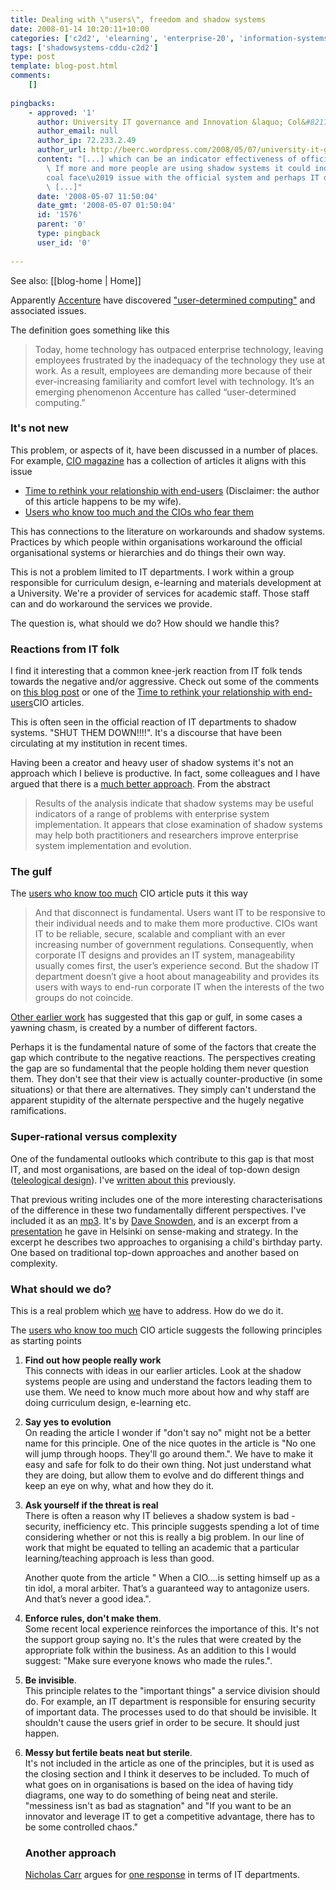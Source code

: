 ```yaml
---
title: Dealing with \"users\", freedom and shadow systems
date: 2008-01-14 10:20:11+10:00
categories: ['c2d2', 'elearning', 'enterprise-20', 'information-systems', 'webfuse']
tags: ['shadowsystems-cddu-c2d2']
type: post
template: blog-post.html
comments:
    []
    
pingbacks:
    - approved: '1'
      author: University IT governance and Innovation &laquo; Col&#8217;s Weblog
      author_email: null
      author_ip: 72.233.2.49
      author_url: http://beerc.wordpress.com/2008/05/07/university-it-governance-and-innovation/
      content: "[...] which can be an indicator effectiveness of official IT systems.\
        \ If more and more people are using shadow systems it could indicate a \u2018\
        coal face\u2019 issue with the official system and perhaps IT departments would\
        \ [...]"
      date: '2008-05-07 11:50:04'
      date_gmt: '2008-05-07 01:50:04'
      id: '1576'
      parent: '0'
      type: pingback
      user_id: '0'
    
---
```


See also: [[blog-home | Home]]

Apparently [Accenture](http://accenture.com/) have discovered ["user-determined computing"](http://www.loosewireblog.com/2008/01/user-determined.html) and associated issues.

The definition goes something like this

> Today, home technology has outpaced enterprise technology, leaving employees frustrated by the inadequacy of the technology they use at work. As a result, employees are demanding more because of their ever-increasing familiarity and comfort level with technology. It’s an emerging phenomenon Accenture has called “user-determined computing.”

### It's not new

This problem, or aspects of it, have been discussed in a number of places. For example, [CIO magazine](http://www.cio.com/) has a collection of articles it aligns with this issue

- [Time to rethink your relationship with end-users](http://www.cio.com/article/125451/Time_to_Rethink_Your_Relationship_With_End_Users_/) (Disclaimer: the author of this article happens to be my wife).
- [Users who know too much and the CIOs who fear them](http://www.cio.com/article/28821/)

This has connections to the literature on workarounds and shadow systems. Practices by which people within organisations workaround the official organisational systems or hierarchies and do things their own way.

This is not a problem limited to IT departments. I work within a group responsible for curriculum design, e-learning and materials development at a University. We're a provider of services for academic staff. Those staff can and do workaround the services we provide.

The question is, what should we do? How should we handle this?

### Reactions from IT folk

I find it interesting that a common knee-jerk reaction from IT folk tends towards the negative and/or aggressive. Check out some of the comments on [this blog post](http://www.loosewireblog.com/2008/01/user-determined.html) or one of the [Time to rethink your relationship with end-users](http://www.cio.com/article/125451/Time_to_Rethink_Your_Relationship_With_End_Users_/)CIO articles.

This is often seen in the official reaction of IT departments to shadow systems. "SHUT THEM DOWN!!!!". It's a discourse that have been circulating at my institution in recent times.

Having been a creator and heavy user of shadow systems it's not an approach which I believe is productive. In fact, some colleagues and I have argued that there is a [much better approach](http://cq-pan.cqu.edu.au/david-jones/Publications/Papers_and_Books/Shadow_Systems/). From the abstract

> Results of the analysis indicate that shadow systems may be useful indicators of a range of problems with enterprise system implementation. It appears that close examination of shadow systems may help both practitioners and researchers improve enterprise system implementation and evolution.

### The gulf

The [users who know too much](http://www.cio.com/article/28821/) CIO article puts it this way

> And that disconnect is fundamental. Users want IT to be responsive to their individual needs and to make them more productive. CIOs want IT to be reliable, secure, scalable and compliant with an ever increasing number of government regulations. Consequently, when corporate IT designs and provides an IT system, manageability usually comes first, the user’s experience second. But the shadow IT department doesn’t give a hoot about manageability and provides its users with ways to end-run corporate IT when the interests of the two groups do not coincide.

[Other earlier work](http://www.infocom.cqu.edu.au/Staff/Sandy_Behrens/Publications/PACIS.PDF) has suggested that this gap or gulf, in some cases a yawning chasm, is created by a number of different factors.

Perhaps it is the fundamental nature of some of the factors that create the gap which contribute to the negative reactions. The perspectives creating the gap are so fundamental that the people holding them never question them. They don't see that their view is actually counter-productive (in some situations) or that there are alternatives. They simply can't understand the apparent stupidity of the alternate perspective and the hugely negative ramifications.

### Super-rational versus complexity

One of the fundamental outlooks which contribute to this gap is that most IT, and most organisations, are based on the ideal of top-down design ([teleological design](http://cq-pan.cqu.edu.au/david-jones/Publications/Papers_and_Books/Brake/)). I've [written about this](http://cq-pan.cqu.edu.au/david-jones/blog/?p=151) previously.

That previous writing includes one of the more interesting characterisations of the difference in these two fundamentally different perspectives. I've included it as an [mp3](http://cq-pan.cqu.edu.au/david-jones/snowden.mp3). It's by [Dave Snowden](http://www.gurteen.com/gurteen/gurteen.nsf/id/dave-snowden), and is an excerpt from a [presentation](http://www.cognitive-edge.com/presentationdetails.php?presentationid=17) he gave in Helsinki on sense-making and strategy. In the excerpt he describes two approaches to organising a child's birthday party. One based on traditional top-down approaches and another based on complexity.

### What should we do?

This is a real problem which [we](http://cddu.cqu.edu.au/) have to address. How do we do it.

The [users who know too much](http://www.cio.com/article/28821/) CIO article suggests the following principles as starting points

1. **Find out how people really work**  
    This connects with ideas in our earlier articles. Look at the shadow systems people are using and understand the factors leading them to use them. We need to know much more about how and why staff are doing curriculum design, e-learning etc.
2. **Say yes to evolution**  
    On reading the article I wonder if "don't say no" might not be a better name for this principle. One of the nice quotes in the article is "No one will jump through hoops. They'll go around them.". We have to make it easy and safe for folk to do their own thing. Not just understand what they are doing, but allow them to evolve and do different things and keep an eye on why, what and how they do it.
3. **Ask yourself if the threat is real**  
    There is often a reason why IT believes a shadow system is bad - security, inefficiency etc. This principle suggests spending a lot of time considering whether or not this is really a big problem. In our line of work that might be equated to telling an academic that a particular learning/teaching approach is less than good.
    
    Another quote from the article " When a CIO....is setting himself up as a tin idol, a moral arbiter. That’s a guaranteed way to antagonize users. And that’s never a good idea.".
    
4. **Enforce rules, don't make them**.  
    Some recent local experience reinforces the importance of this. It's not the support group saying no. It's the rules that were created by the appropriate folk within the business. As an addition to this I would suggest: "Make sure everyone knows who made the rules.".
5. **Be invisible**.  
    This principle relates to the "important things" a service division should do. For example, an IT department is responsible for ensuring security of important data. The processes used to do that should be invisible. It shouldn't cause the users grief in order to be secure. It should just happen.
6. **Messy but fertile beats neat but sterile**.  
    It's not included in the article as one of the principles, but it is used as the closing section and I think it deserves to be included. To much of what goes on in organisations is based on the idea of having tidy diagrams, one way to do something of being neat and sterile. "messiness isn't as bad as stagnation" and "If you want to be an innovator and leverage IT to get a competitive advantage, there has to be some controlled chaos."
    
    ### Another approach
    
    [Nicholas Carr](http://www.nicholasgcarr.com) argues for [one response](http://www.roughtype.com/archives/2008/01/its_alive.php) in terms of IT departments.